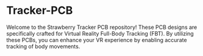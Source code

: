# Tracker-PCB
Welcome to the Strawberry Tracker PCB repository! These PCB designs are specifically crafted for Virtual Reality Full-Body Tracking (FBT). By utilizing these PCBs, you can enhance your VR experience by enabling accurate tracking of body movements.
